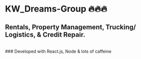 # KW_Dreams-Group :fire::fire::fire:
## Rentals, Property Management, Trucking/ Logistics, & Credit Repair. 
<br> 
### Developed with React.js, Node & lots of caffeine
